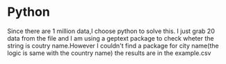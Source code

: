 # Python

Since there are 1 million data,I choose python to solve this.
I just grab 20 data from the file and I am using a geptext package to check 
wheter the string is coutry name.However I couldn't find a package for city name(the logic is same with the country name)
the results are in the example.csv